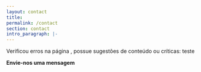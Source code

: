 ```yaml
---
layout: contact
title: 
permalink: /contact
section: contact
intro_paragraph: |-
---
```



<!-- <p style="border:1px dotter lightgrey;padding:5px;">Para assuntos comerciais: pixeladascanal@gmail.com</p><br> -->

Verificou erros na página , possue sugestões de conteúdo ou críticas: teste

 **Envie-nos uma mensagem**


